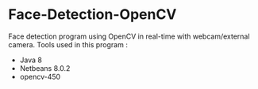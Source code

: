 # Face-Detection-OpenCV
Face detection program using OpenCV in real-time with webcam/external camera. Tools used in this program :
- Java 8
- Netbeans 8.0.2
- opencv-450
